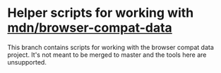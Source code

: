 # Helper scripts for working with [mdn/browser-compat-data](github.com/mdn/browser-compat-data)

This branch contains scripts for working with the browser compat data project.
It's not meant to be merged to master and the tools here are unsupported.
